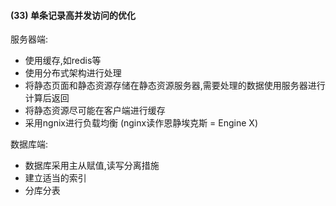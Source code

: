 #### (33) 单条记录高并发访问的优化
服务器端:
* 使用缓存,如redis等
* 使用分布式架构进行处理
* 将静态页面和静态资源存储在静态资源服务器,需要处理的数据使用服务器进行计算后返回
* 将静态资源尽可能在客户端进行缓存
* 采用ngnix进行负载均衡 (nginx读作恩静埃克斯 = Engine X)

数据库端:
* 数据库采用主从赋值,读写分离措施
* 建立适当的索引
* 分库分表
